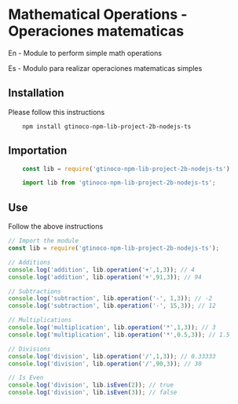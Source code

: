 # Mathematical Operations - Operaciones matematicas
En - Module to perform simple math operations

Es - Modulo para realizar operaciones matematicas simples

## Installation
Please follow this instructions

```
    npm install gtinoco-npm-lib-project-2b-nodejs-ts
```
## Importation
```javascript
    const lib = require('gtinoco-npm-lib-project-2b-nodejs-ts')
```
```typescript
    import lib from 'gtinoco-npm-lib-project-2b-nodejs-ts';
```

## Use
Follow the above instructions

```javascript
// Import the module
const lib = require('gtinoco-npm-lib-project-2b-nodejs-ts');

// Additions
console.log('addition', lib.operation('+',1,3)); // 4
console.log('addition', lib.operation('+',91,3)); // 94

// Subtractions
console.log('subtraction', lib.operation('-', 1,3)); // -2
console.log('subtraction', lib.operation('-', 15,3)); // 12

// Multiplications
console.log('multiplication', lib.operation('*',1,3)); // 3
console.log('multiplication', lib.operation('*',0.5,3)); // 1.5

// Divisions
console.log('division', lib.operation('/',1,3)); // 0.33333
console.log('division', lib.operation('/',90,3)); // 30

// Is Even
console.log('division', lib.isEven(2)); // true
console.log('division', lib.isEven(3)); // false

```
